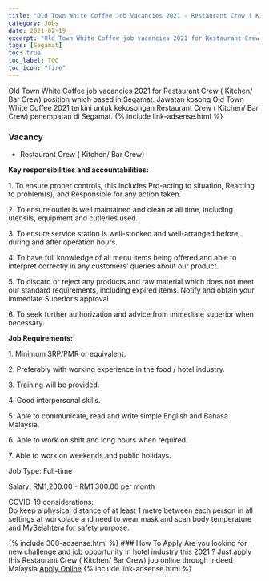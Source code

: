```yaml
---
title: "Old Town White Coffee Job Vacancies 2021 - Restaurant Crew ( Kitchen/ Bar Crew)" 
category: Jobs 
date: 2021-02-19 
excerpt: "Old Town White Coffee job vacancies 2021 for Restaurant Crew ( Kitchen/ Bar Crew) position which based in Segamat. Jawatan kosong Old Town White Coffee 2021 terkini untuk kekosongan Restaurant Crew ( Kitchen/ Bar Crew) penempatan di Segamat" 
tags: [Segamat] 
toc: true 
toc_label: TOC 
toc_icon: "fire" 
--- 
```


Old Town White Coffee job vacancies 2021 for Restaurant Crew ( Kitchen/ Bar Crew) position which based in Segamat. Jawatan kosong Old Town White Coffee 2021 terkini untuk kekosongan Restaurant Crew ( Kitchen/ Bar Crew) penempatan di Segamat. 
{% include link-adsense.html %} 
### Vacancy 
- Restaurant Crew ( Kitchen/ Bar Crew) 
<div><p><b>Key responsibilities and accountabilities: </b></p><p>1. To ensure proper controls, this includes Pro-acting to situation, Reacting to problem(s), and Responsible for any action taken.</p><p>2. To ensure outlet is well maintained and clean at all time, including utensils, equipment and cutleries used.</p><p>3. To ensure service station is well-stocked and well-arranged before, during and after operation hours.</p><p>4. To have full knowledge of all menu items being offered and able to interpret correctly in any customers&#8217; queries about our product.</p><p>5. To discard or reject any products and raw material which does not meet our standard requirements, including expired items. Notify and obtain your immediate Superior&#8217;s approval</p><p>6. To seek further authorization and advice from immediate superior when necessary.</p><p><b>Job Requirements: </b></p><p>1. Minimum SRP/PMR or equivalent.</p><p>2. Preferably with working experience in the food / hotel industry.</p><p>3. Training will be provided.</p><p>4. Good interpersonal skills.</p><p>5. Able to communicate, read and write simple English and Bahasa Malaysia.</p><p>6. Able to work on shift and long hours when required.</p><p>7. Able to work on weekends and public holidays.</p><p>Job Type: Full-time</p><p>Salary: RM1,200.00 - RM1,300.00 per month</p><p>COVID-19 considerations:<br>Do keep a physical distance of at least 1 metre between each person in all settings at workplace and need to wear mask and scan body temperature and MySejahtera for safety purpose.</p></div> 
{% include 300-adsense.html %} 
### How To Apply 
Are you looking for new challenge and job opportunity in hotel industry this 2021 ?
Just apply this Restaurant Crew ( Kitchen/ Bar Crew) job online through Indeed Malaysia 
<a href="https://malaysia.indeed.com/viewjob?jk=27b81820e07ca0b6" class="btn btn--info" target="_blank" rel="nofollow noopenner">Apply Online</a> 
{% include link-adsense.html %} 